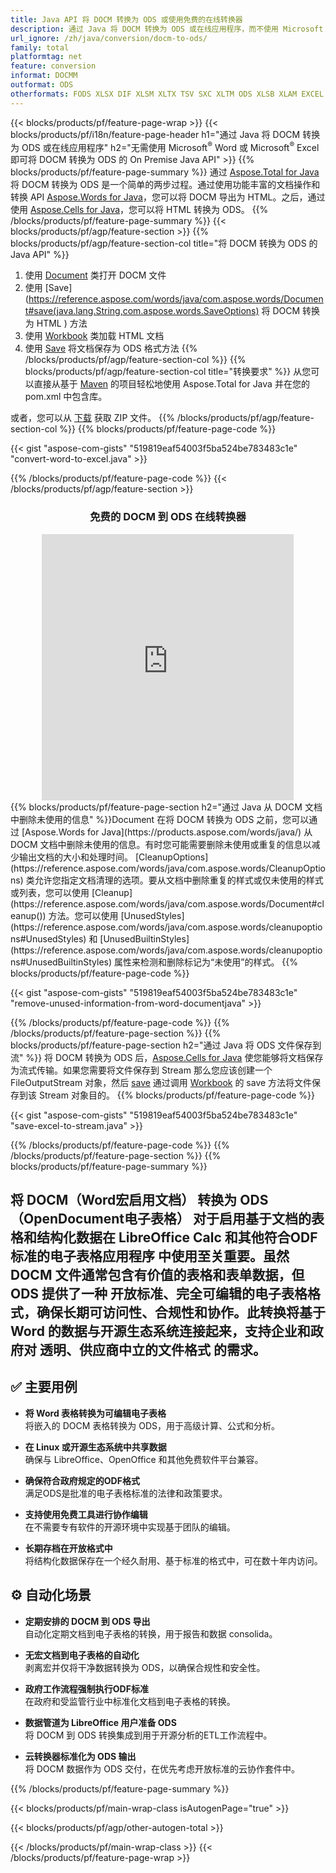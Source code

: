 ```yaml
---
title: Java API 将 DOCM 转换为 ODS 或使用免费的在线转换器
description: 通过 Java 将 DOCM 转换为 ODS 或在线应用程序，而不使用 Microsoft Word 或 Microsoft Excel 或在线。在集成代码之前快速测试免费的 DOCM 到 ODS 在线转换器。 
url_ignore: /zh/java/conversion/docm-to-ods/
family: total
platformtag: net
feature: conversion
informat: DOCMM
outformat: ODS
otherformats: FODS XLSX DIF XLSM XLTX TSV SXC XLTM ODS XLSB XLAM EXCEL XLT XLS
---
```

{{< blocks/products/pf/feature-page-wrap >}}
{{< blocks/products/pf/i18n/feature-page-header h1="通过 Java 将 DOCM 转换为 ODS 或在线应用程序" h2="无需使用 Microsoft<sup>&reg;</sup> Word 或 Microsoft<sup>&reg;</sup> Excel 即可将 DOCM 转换为 ODS 的 On Premise Java API" >}}
{{% blocks/products/pf/feature-page-summary %}}
通过 [Aspose.Total for Java](https://products.aspose.com/total/java/) 将 DOCM 转换为 ODS 是一个简单的两步过程。通过使用功能丰富的文档操作和转换 API [Aspose.Words for Java](https://products.aspose.com/words/java/)，您可以将 DOCM 导出为 HTML。之后，通过使用 [Aspose.Cells for Java](https://products.aspose.com/cells/java/)，您可以将 HTML 转换为 ODS。
{{% /blocks/products/pf/feature-page-summary  %}}
{{< blocks/products/pf/agp/feature-section >}}
{{% blocks/products/pf/agp/feature-section-col title="将 DOCM 转换为 ODS 的 Java API" %}}
1. 使用 [Document](https://reference.aspose.com/words/java/com.aspose.words/Document) 类打开 DOCM 文件
2. 使用 [Save](https://reference.aspose.com/words/java/com.aspose.words/Document#save(java.lang.String,com.aspose.words.SaveOptions) 将 DOCM 转换为 HTML ) 方法
3. 使用 [Workbook](https://reference.aspose.com/cells/java/com.aspose.cells/Workbook) 类加载 HTML 文档
4. 使用 [Save](https://reference.aspose.com/cells/java/com.aspose.cells/workbook#save(java.lang.String,%20com.aspose.cells)) 将文档保存为 ODS 格式方法
{{% /blocks/products/pf/agp/feature-section-col %}}
{{% blocks/products/pf/agp/feature-section-col title="转换要求" %}}
从您可以直接从基于 [Maven](https://releases.aspose.com/total/java/) 的项目轻松地使用 Aspose.Total for Java 并在您的 pom.xml 中包含库。

或者，您可以从 [下载](https://releases.aspose.com/total/java) 获取 ZIP 文件。
{{% /blocks/products/pf/agp/feature-section-col %}}
{{% blocks/products/pf/feature-page-code %}}

{{< gist "aspose-com-gists" "519819eaf54003f5ba524be783483c1e" "convert-word-to-excel.java" >}}


{{% /blocks/products/pf/feature-page-code %}}
{{< /blocks/products/pf/agp/feature-section >}}

<div class="container-fluid agp-content bg-white aboutfile box-1 vh100 section nopbtm">
<div class=container>
<div class=row>
<div class="demobox tc col-md-12 padding-0" align="center">

<h3>免费的 DOCM 到 ODS 在线转换器</h3>

<iframe title="docm 到 ods 转换在线工具" style="border: none; height: 426px;" scrolling="no" src="https://total-conversion-app-65z5r2lp.k8s.dynabic.com/?to=ods&from=docm" id="child-iframe" width="80%"></iframe>

</div></div>
</div></div>
{{% blocks/products/pf/feature-page-section  h2="通过 Java 从 DOCM 文档中删除未使用的信息" %}}Document
在将 DOCM 转换为 ODS 之前，您可以通过 [Aspose.Words for Java](https://products.aspose.com/words/java/) 从 DOCM 文档中删除未使用的信息。有时您可能需要删除未使用或重复的信息以减少输出文档的大小和处理时间。 [CleanupOptions](https://reference.aspose.com/words/java/com.aspose.words/CleanupOptions) 类允许您指定文档清理的选项。要从文档中删除重复的样式或仅未使用的样式或列表，您可以使用 [Cleanup](https://reference.aspose.com/words/java/com.aspose.words/Document#cleanup()) 方法。您可以使用 [UnusedStyles](https://reference.aspose.com/words/java/com.aspose.words/cleanupoptions#UnusedStyles) 和 [UnusedBuiltinStyles](https://reference.aspose.com/words/java/com.aspose.words/cleanupoptions#UnusedBuiltinStyles) 属性来检测和删除标记为“未使用”的样式。  
{{% blocks/products/pf/feature-page-code %}}

{{< gist "aspose-com-gists" "519819eaf54003f5ba524be783483c1e" "remove-unused-information-from-word-documentjava" >}}

{{% /blocks/products/pf/feature-page-code  %}}
{{% /blocks/products/pf/feature-page-section %}}
{{% blocks/products/pf/feature-page-section  h2="通过 Java 将 ODS 文件保存到流" %}}
将 DOCM 转换为 ODS 后，[Aspose.Cells for Java](https://products.aspose.com/cells/java/) 使您能够将文档保存为流式传输。如果您需要将文件保存到 Stream 那么您应该创建一个 FileOutputStream 对象，然后 [save](https://reference.aspose.com/cells/java/com.aspose.cells/workbook#save(java.io.OutputStream.%20com.aspose.cells.SaveOptions)) 通过调用 [Workbook](https://reference.aspose.com/cells/java/com.aspose.cells/Workbook) 的 save 方法将文件保存到该 Stream 对象目的。 
{{% blocks/products/pf/feature-page-code %}}

{{< gist "aspose-com-gists" "519819eaf54003f5ba524be783483c1e" "save-excel-to-stream.java" >}}

{{% /blocks/products/pf/feature-page-code  %}}
{{% /blocks/products/pf/feature-page-section %}}
{{% blocks/products/pf/feature-page-summary %}}
## 将 **DOCM（Word宏启用文档）** 转换为 **ODS（OpenDocument电子表格）** 对于启用基于文档的表格和结构化数据在 **LibreOffice Calc 和其他符合ODF标准的电子表格应用程序** 中使用至关重要。虽然 DOCM 文件通常包含有价值的表格和表单数据，但 ODS 提供了一种 **开放标准、完全可编辑的电子表格格式**，确保长期可访问性、合规性和协作。此转换将基于 Word 的数据与开源生态系统连接起来，支持企业和政府对 **透明、供应商中立的文件格式** 的需求。  

## ✅ 主要用例  

- **将 Word 表格转换为可编辑电子表格**  
  将嵌入的 DOCM 表格转换为 ODS，用于高级计算、公式和分析。  

- **在 Linux 或开源生态系统中共享数据**  
  确保与 LibreOffice、OpenOffice 和其他免费软件平台兼容。  

- **确保符合政府规定的ODF格式**  
  满足ODS是批准的电子表格标准的法律和政策要求。  

- **支持使用免费工具进行协作编辑**  
  在不需要专有软件的开源环境中实现基于团队的编辑。  

- **长期存档在开放格式中**  
  将结构化数据保存在一个经久耐用、基于标准的格式中，可在数十年内访问。  

## ⚙️ 自动化场景  

- **定期安排的 DOCM 到 ODS 导出**  
  自动化定期文档到电子表格的转换，用于报告和数据 consolida。  

- **无宏文档到电子表格的自动化**  
  剥离宏并仅将干净数据转换为 ODS，以确保合规性和安全性。  

- **政府工作流程强制执行ODF标准**  
  在政府和受监管行业中标准化文档到电子表格的转换。  

- **数据管道为 LibreOffice 用户准备 ODS**  
  将 DOCM 到 ODS 转换集成到用于开源分析的ETL工作流程中。  

- **云转换器标准化为 ODS 输出**  
  将 DOCM 数据作为 ODS 交付，在优先考虑开放标准的云协作套件中。  
{{% /blocks/products/pf/feature-page-summary %}}
{{< blocks/products/pf/main-wrap-class isAutogenPage="true" >}}

{{< blocks/products/pf/agp/other-autogen-total >}}

{{< /blocks/products/pf/main-wrap-class >}}
{{< /blocks/products/pf/feature-page-wrap >}}